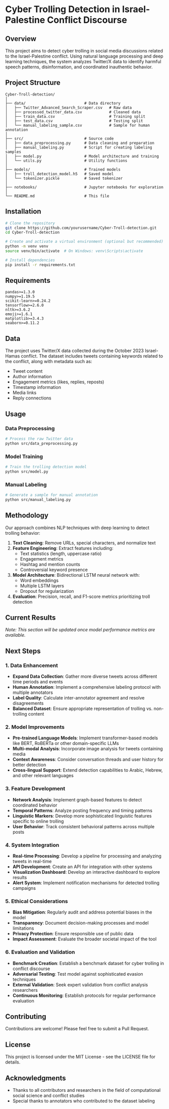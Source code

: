 # Cyber Trolling Detection in Israel-Palestine Conflict Discourse

## Overview

This project aims to detect cyber trolling in social media discussions related to the Israel-Palestine conflict. Using natural language processing and deep learning techniques, the system analyzes Twitter/X data to identify harmful speech patterns, disinformation, and coordinated inauthentic behavior.

## Project Structure

```
Cyber-Troll-detection/
│
├── data/                          # Data directory
│   ├── Twitter_Advanced_Search_Scraper.csv   # Raw data
│   ├── processed_twitter_data.csv            # Cleaned data
│   ├── train_data.csv                        # Training split
│   ├── test_data.csv                         # Testing split
│   └── manual_labeling_sample.csv            # Sample for human annotation
│
├── src/                           # Source code
│   ├── data_preprocessing.py      # Data cleaning and preparation
│   ├── manual_labeling.py         # Script for creating labeling samples
│   ├── model.py                   # Model architecture and training
│   └── utils.py                   # Utility functions
│
├── models/                        # Trained models
│   ├── troll_detection_model.h5   # Saved model
│   └── tokenizer.pickle           # Saved tokenizer
│
├── notebooks/                     # Jupyter notebooks for exploration
│
└── README.md                      # This file
```

## Installation

```bash
# Clone the repository
git clone https://github.com/yourusername/Cyber-Troll-detection.git
cd Cyber-Troll-detection

# Create and activate a virtual environment (optional but recommended)
python -m venv venv
source venv/bin/activate  # On Windows: venv\Scripts\activate

# Install dependencies
pip install -r requirements.txt
```

## Requirements

```
pandas>=1.3.0
numpy>=1.19.5
scikit-learn>=0.24.2
tensorflow>=2.6.0
nltk>=3.6.2
emoji>=1.6.1
matplotlib>=3.4.3
seaborn>=0.11.2
```

## Data

The project uses Twitter/X data collected during the October 2023 Israel-Hamas conflict. The dataset includes tweets containing keywords related to the conflict, along with metadata such as:

- Tweet content
- Author information
- Engagement metrics (likes, replies, reposts)
- Timestamp information
- Media links
- Reply connections

## Usage

### Data Preprocessing

```bash
# Process the raw Twitter data
python src/data_preprocessing.py
```

### Model Training

```bash
# Train the trolling detection model
python src/model.py
```

### Manual Labeling

```bash
# Generate a sample for manual annotation
python src/manual_labeling.py
```

## Methodology

Our approach combines NLP techniques with deep learning to detect trolling behavior:

1. **Text Cleaning**: Remove URLs, special characters, and normalize text
2. **Feature Engineering**: Extract features including:
   - Text statistics (length, uppercase ratio)
   - Engagement metrics
   - Hashtag and mention counts
   - Controversial keyword presence
3. **Model Architecture**: Bidirectional LSTM neural network with:
   - Word embeddings
   - Multiple LSTM layers
   - Dropout for regularization
4. **Evaluation**: Precision, recall, and F1-score metrics prioritizing troll detection

## Current Results

*Note: This section will be updated once model performance metrics are available.*

## Next Steps

### 1. Data Enhancement

- **Expand Data Collection**: Gather more diverse tweets across different time periods and events
- **Human Annotation**: Implement a comprehensive labeling protocol with multiple annotators
- **Label Quality**: Calculate inter-annotator agreement and resolve disagreements
- **Balanced Dataset**: Ensure appropriate representation of trolling vs. non-trolling content

### 2. Model Improvements

- **Pre-trained Language Models**: Implement transformer-based models like BERT, RoBERTa or other domain-specific LLMs
- **Multi-modal Analysis**: Incorporate image analysis for tweets containing media
- **Context Awareness**: Consider conversation threads and user history for better detection
- **Cross-lingual Support**: Extend detection capabilities to Arabic, Hebrew, and other relevant languages

### 3. Feature Development

- **Network Analysis**: Implement graph-based features to detect coordinated behavior
- **Temporal Patterns**: Analyze posting frequency and timing patterns
- **Linguistic Markers**: Develop more sophisticated linguistic features specific to online trolling
- **User Behavior**: Track consistent behavioral patterns across multiple posts

### 4. System Integration

- **Real-time Processing**: Develop a pipeline for processing and analyzing tweets in real-time
- **API Development**: Create an API for integration with other systems
- **Visualization Dashboard**: Develop an interactive dashboard to explore results
- **Alert System**: Implement notification mechanisms for detected trolling campaigns

### 5. Ethical Considerations

- **Bias Mitigation**: Regularly audit and address potential biases in the model
- **Transparency**: Document decision-making processes and model limitations
- **Privacy Protection**: Ensure responsible use of public data
- **Impact Assessment**: Evaluate the broader societal impact of the tool

### 6. Evaluation and Validation

- **Benchmark Creation**: Establish a benchmark dataset for cyber trolling in conflict discourse
- **Adversarial Testing**: Test model against sophisticated evasion techniques
- **External Validation**: Seek expert validation from conflict analysis researchers
- **Continuous Monitoring**: Establish protocols for regular performance evaluation

## Contributing

Contributions are welcome! Please feel free to submit a Pull Request.

## License

This project is licensed under the MIT License - see the LICENSE file for details.

## Acknowledgments

- Thanks to all contributors and researchers in the field of computational social science and conflict studies
- Special thanks to annotators who contributed to the dataset labeling
